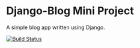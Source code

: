# Django-Blog Mini Project

A simple blog app written using Django.

[![Build Status](https://travis-ci.com/Spagettileg/django-blog.svg?branch=master)](https://travis-ci.com/Spagettileg/django-blog)

